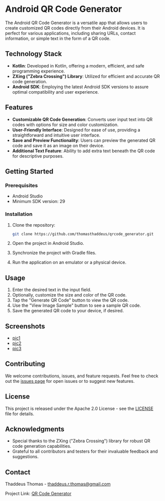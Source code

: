 # Android QR Code Generator

The Android QR Code Generator is a versatile app that allows users to create customized QR codes directly from their Android devices. It is perfect for various applications, including sharing URLs, contact information, or simple text in the form of a QR code.

## Technology Stack

- **Kotlin**: Developed in Kotlin, offering a modern, efficient, and safe programming experience.
- **ZXing ("Zebra Crossing") Library**: Utilized for efficient and accurate QR code generation.
- **Android SDK**: Employing the latest Android SDK versions to assure optimal compatibility and user experience.

## Features

- **Customizable QR Code Generation**: Converts user input text into QR codes with options for size and color customization.
- **User-Friendly Interface**: Designed for ease of use, providing a straightforward and intuitive user interface.
- **Save and Preview Functionality**: Users can preview the generated QR code and save it as an image on their device.
- **Additional Text Feature**: Ability to add extra text beneath the QR code for descriptive purposes.

## Getting Started

### Prerequisites

- Android Studio
- Minimum SDK version: 29

### Installation

1. Clone the repository:

   ```bash
   git clone https://github.com/thomasthaddeus/qrcode_generator.git
   ```

2. Open the project in Android Studio.
3. Synchronize the project with Gradle files.
4. Run the application on an emulator or a physical device.

## Usage

1. Enter the desired text in the input field.
2. Optionally, customize the size and color of the QR code.
3. Tap the "Generate QR Code" button to view the QR code.
4. Use the "View Image Sample" button to see a sample QR code.
5. Save the generated QR code to your device, if desired.

## Screenshots

- [pic1](assets/img/Screenshot_20231214_150355.png)
- [pic2](assets/img/Screenshot_20231214_150500.png)
- [pic3](assets/img/Screenshot_20231214_150524.png)

## Contributing

We welcome contributions, issues, and feature requests. Feel free to check out the [issues page](https://github.com/thomasthaddeus/qrcode_generator/issues) for open issues or to suggest new features.

## License

This project is released under the Apache 2.0 License - see the [LICENSE](./LICENSE) file for details.

## Acknowledgments

- Special thanks to the ZXing ("Zebra Crossing") library for robust QR code generation capabilities.
- Grateful to all contributors and testers for their invaluable feedback and suggestions.

## Contact

Thaddeus Thomas - <thaddeus.r.thomas@gmail.com>

Project Link: [QR Code Generator](https://github.com/thomasthaddeus/qrcode_generator)
